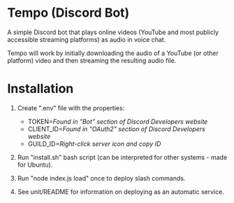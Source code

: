 # Tempo (Discord Bot)

A simple Discord bot that plays online videos (YouTube and most publicly accessible streaming platforms) as audio in voice chat.

Tempo will work by initially downloading the audio of a YouTube (or other platform) video and then streaming the resulting audio file.

# Installation

1. Create ".env" file with the properties:
    - TOKEN=*Found in "Bot" section of Discord Developers website*
    - CLIENT_ID=*Found in "OAuth2" section of Discord Developers website*
    - GUILD_ID=*Right-click server icon and copy ID*

2. Run "install.sh" bash script (can be interpreted for other systems - made for Ubuntu).

3. Run "node index.js load" once to deploy slash commands.

4. See unit/README for information on deploying as an automatic service.